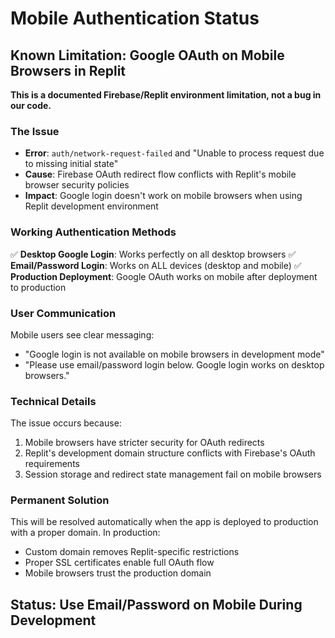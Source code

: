 # Mobile Authentication Status

## Known Limitation: Google OAuth on Mobile Browsers in Replit
**This is a documented Firebase/Replit environment limitation, not a bug in our code.**

### The Issue
- **Error**: `auth/network-request-failed` and "Unable to process request due to missing initial state"
- **Cause**: Firebase OAuth redirect flow conflicts with Replit's mobile browser security policies
- **Impact**: Google login doesn't work on mobile browsers when using Replit development environment

### Working Authentication Methods
✅ **Desktop Google Login**: Works perfectly on all desktop browsers
✅ **Email/Password Login**: Works on ALL devices (desktop and mobile)
✅ **Production Deployment**: Google OAuth works on mobile after deployment to production

### User Communication
Mobile users see clear messaging:
- "Google login is not available on mobile browsers in development mode"
- "Please use email/password login below. Google login works on desktop browsers."

### Technical Details
The issue occurs because:
1. Mobile browsers have stricter security for OAuth redirects
2. Replit's development domain structure conflicts with Firebase's OAuth requirements
3. Session storage and redirect state management fail on mobile browsers

### Permanent Solution
This will be resolved automatically when the app is deployed to production with a proper domain. In production:
- Custom domain removes Replit-specific restrictions
- Proper SSL certificates enable full OAuth flow
- Mobile browsers trust the production domain

## Status: Use Email/Password on Mobile During Development